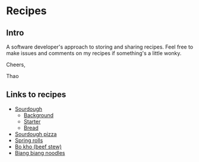 # Recipes
## Intro
A software developer's approach to storing and sharing recipes. Feel free to
make issues and comments on my recipes if something's a little wonky.

Cheers,

Thao

## Links to recipes
* [Sourdough](./sourdough)
  * [Background](./sourdough/background.md)
  * [Starter](./sourdough/starter.md)
  * [Bread](./sourdough/recipe.md)
* [Sourdough pizza](./sourdough-pizza)
* [Spring rolls](./spring-rolls)
* [Bo kho (beef stew)](./bo-kho)
* [Biang biang noodles](./biang-biang-noodles)

